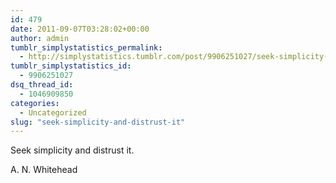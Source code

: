 ```yaml
---
id: 479
date: 2011-09-07T03:28:02+00:00
author: admin
tumblr_simplystatistics_permalink:
  - http://simplystatistics.tumblr.com/post/9906251027/seek-simplicity-and-distrust-it
tumblr_simplystatistics_id:
  - 9906251027
dsq_thread_id:
  - 1046909850
categories:
  - Uncategorized
slug: "seek-simplicity-and-distrust-it"
---
```

Seek simplicity and distrust it.

A. N. Whitehead
